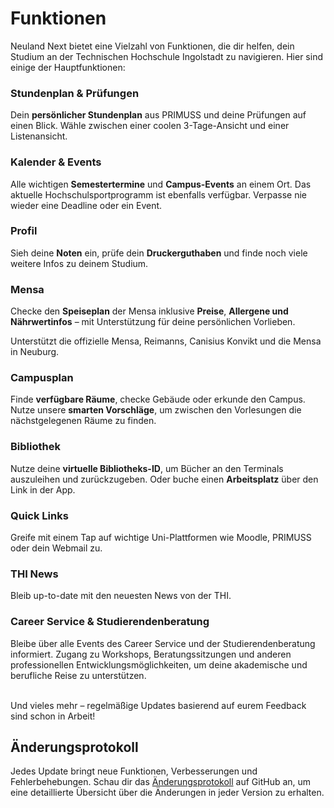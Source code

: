 # Funktionen

Neuland Next bietet eine Vielzahl von Funktionen, die dir helfen, dein Studium an der Technischen Hochschule Ingolstadt zu navigieren. Hier sind einige der Hauptfunktionen:

### Stundenplan & Prüfungen

Dein **persönlicher Stundenplan** aus PRIMUSS und deine Prüfungen auf einen Blick. Wähle zwischen einer coolen 3-Tage-Ansicht und einer Listenansicht.

### Kalender & Events

Alle wichtigen **Semestertermine** und **Campus-Events** an einem Ort. Das aktuelle Hochschulsportprogramm ist ebenfalls verfügbar. Verpasse nie wieder eine Deadline oder ein Event.

### Profil

Sieh deine **Noten** ein, prüfe dein **Druckerguthaben** und finde noch viele weitere Infos zu deinem Studium.

### Mensa

Checke den **Speiseplan** der Mensa inklusive **Preise**, **Allergene und Nährwertinfos** – mit Unterstützung für deine persönlichen Vorlieben.

Unterstützt die offizielle Mensa, Reimanns, Canisius Konvikt und die Mensa in Neuburg.

### Campusplan

Finde **verfügbare Räume**, checke Gebäude oder erkunde den Campus. Nutze unsere **smarten Vorschläge**, um zwischen den Vorlesungen die nächstgelegenen Räume zu finden.

### Bibliothek

Nutze deine **virtuelle Bibliotheks-ID**, um Bücher an den Terminals auszuleihen und zurückzugeben.
Oder buche einen **Arbeitsplatz** über den Link in der App.

### Quick Links

Greife mit einem Tap auf wichtige Uni-Plattformen wie Moodle, PRIMUSS oder dein Webmail zu.

### THI News

Bleib up-to-date mit den neuesten News von der THI.

### Career Service & Studierendenberatung

Bleibe über alle Events des Career Service und der Studierendenberatung informiert.
Zugang zu Workshops, Beratungssitzungen und anderen professionellen Entwicklungsmöglichkeiten, um deine akademische und berufliche Reise zu unterstützen.

\
Und vieles mehr – regelmäßige Updates basierend auf eurem Feedback sind schon in Arbeit!

## Änderungsprotokoll

Jedes Update bringt neue Funktionen, Verbesserungen und Fehlerbehebungen. Schau dir das [Änderungsprotokoll](https://github.com/neuland-ingolstadt/neuland.app-native/releases) auf GitHub an, um eine detaillierte Übersicht über die Änderungen in jeder Version zu erhalten.
